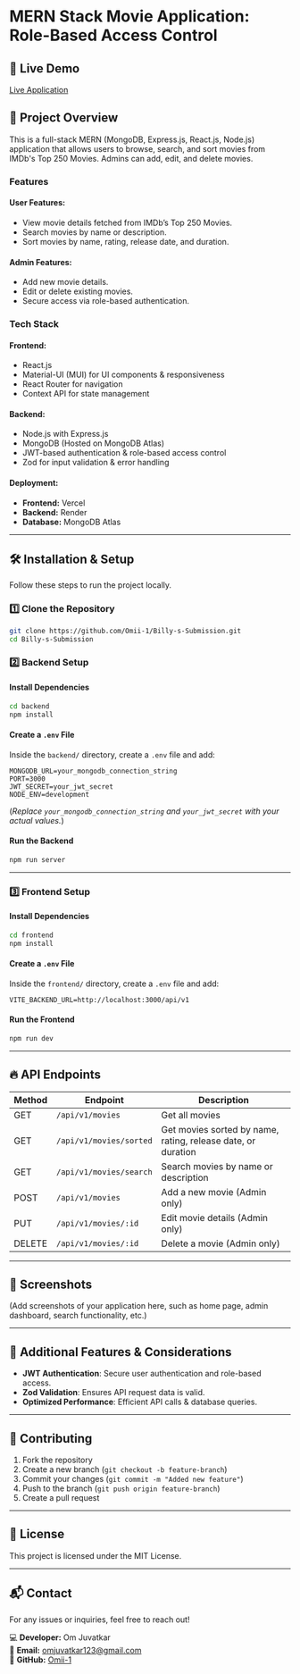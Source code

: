 # MERN Stack Movie Application: Role-Based Access Control

## 🚀 Live Demo
[Live Application](https://billy-s-frontend.vercel.app/)

## 📌 Project Overview
This is a full-stack MERN (MongoDB, Express.js, React.js, Node.js) application that allows users to browse, search, and sort movies from IMDb's Top 250 Movies. Admins can add, edit, and delete movies.

### **Features**
#### User Features:
- View movie details fetched from IMDb’s Top 250 Movies.
- Search movies by name or description.
- Sort movies by name, rating, release date, and duration.

#### Admin Features:
- Add new movie details.
- Edit or delete existing movies.
- Secure access via role-based authentication.

### **Tech Stack**
#### **Frontend:**
- React.js
- Material-UI (MUI) for UI components & responsiveness
- React Router for navigation
- Context API for state management

#### **Backend:**
- Node.js with Express.js
- MongoDB (Hosted on MongoDB Atlas)
- JWT-based authentication & role-based access control
- Zod for input validation & error handling

#### **Deployment:**
- **Frontend:** Vercel
- **Backend:** Render
- **Database:** MongoDB Atlas

---

## 🛠️ Installation & Setup
Follow these steps to run the project locally.

### **1️⃣ Clone the Repository**
```sh
git clone https://github.com/Omii-1/Billy-s-Submission.git
cd Billy-s-Submission
```

### **2️⃣ Backend Setup**
#### **Install Dependencies**
```sh
cd backend
npm install
```

#### **Create a `.env` File**
Inside the `backend/` directory, create a `.env` file and add:
```env
MONGODB_URL=your_mongodb_connection_string
PORT=3000
JWT_SECRET=your_jwt_secret
NODE_ENV=development
```
(*Replace `your_mongodb_connection_string` and `your_jwt_secret` with your actual values.*)

#### **Run the Backend**
```sh
npm run server
```

---

### **3️⃣ Frontend Setup**
#### **Install Dependencies**
```sh
cd frontend
npm install
```

#### **Create a `.env` File**
Inside the `frontend/` directory, create a `.env` file and add:
```env
VITE_BACKEND_URL=http://localhost:3000/api/v1
```

#### **Run the Frontend**
```sh
npm run dev
```

---

## 🔥 API Endpoints
| Method | Endpoint | Description |
|--------|---------|-------------|
| GET | `/api/v1/movies` | Get all movies |
| GET | `/api/v1/movies/sorted` | Get movies sorted by name, rating, release date, or duration |
| GET | `/api/v1/movies/search` | Search movies by name or description |
| POST | `/api/v1/movies` | Add a new movie (Admin only) |
| PUT | `/api/v1/movies/:id` | Edit movie details (Admin only) |
| DELETE | `/api/v1/movies/:id` | Delete a movie (Admin only) |

---

## 📸 Screenshots
(Add screenshots of your application here, such as home page, admin dashboard, search functionality, etc.)

---

## 🎯 Additional Features & Considerations
- **JWT Authentication**: Secure user authentication and role-based access.
- **Zod Validation**: Ensures API request data is valid.
- **Optimized Performance**: Efficient API calls & database queries.

---

## 🤝 Contributing
1. Fork the repository
2. Create a new branch (`git checkout -b feature-branch`)
3. Commit your changes (`git commit -m "Added new feature"`)
4. Push to the branch (`git push origin feature-branch`)
5. Create a pull request

---

## 📝 License
This project is licensed under the MIT License.

---

## 📬 Contact
For any issues or inquiries, feel free to reach out!

💻 **Developer:** Om Juvatkar  
📧 **Email:** [omjuvatkar123@gmail.com](mailto:omjuvatkar123@gmail.com)  
🔗 **GitHub:** [Omii-1](https://github.com/Omii-1)

